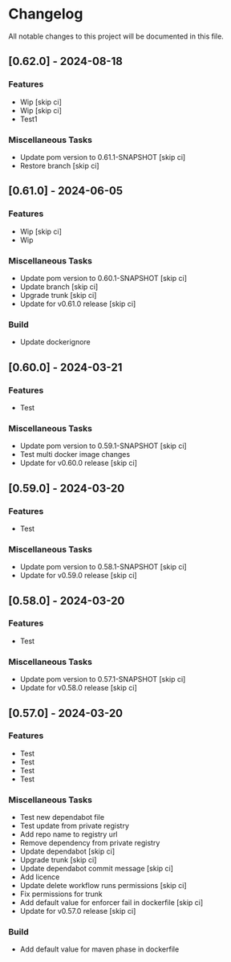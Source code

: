# Changelog

All notable changes to this project will be documented in this file.

## [0.62.0] - 2024-08-18

### Features

- Wip [skip ci]
- Wip [skip ci]
- Test1

### Miscellaneous Tasks

- Update pom version to 0.61.1-SNAPSHOT [skip ci]
- Restore branch [skip ci]

## [0.61.0] - 2024-06-05

### Features

- Wip [skip ci]
- Wip

### Miscellaneous Tasks

- Update pom version to 0.60.1-SNAPSHOT [skip ci]
- Update branch [skip ci]
- Upgrade trunk [skip ci]
- Update for v0.61.0 release [skip ci]

### Build

- Update dockerignore

## [0.60.0] - 2024-03-21

### Features

- Test

### Miscellaneous Tasks

- Update pom version to 0.59.1-SNAPSHOT [skip ci]
- Test multi docker image changes
- Update for v0.60.0 release [skip ci]

## [0.59.0] - 2024-03-20

### Features

- Test

### Miscellaneous Tasks

- Update pom version to 0.58.1-SNAPSHOT [skip ci]
- Update for v0.59.0 release [skip ci]

## [0.58.0] - 2024-03-20

### Features

- Test

### Miscellaneous Tasks

- Update pom version to 0.57.1-SNAPSHOT [skip ci]
- Update for v0.58.0 release [skip ci]

## [0.57.0] - 2024-03-20

### Features

- Test
- Test
- Test
- Test

### Miscellaneous Tasks

- Test new dependabot file
- Test update from private registry
- Add repo name to registry url
- Remove dependency from private registry
- Update dependabot [skip ci]
- Upgrade trunk [skip ci]
- Update dependabot commit message [skip ci]
- Add licence
- Update delete workflow runs permissions [skip ci]
- Fix permissions for trunk
- Add default value for enforcer fail in dockerfile [skip ci]
- Update for v0.57.0 release [skip ci]

### Build

- Add default value for maven phase in dockerfile

<!-- generated by git-cliff -->
